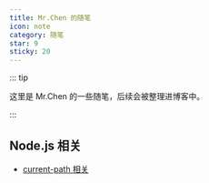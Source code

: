 ```yaml
---
title: Mr.Chen 的随笔
icon: note
category: 随笔
star: 9
sticky: 20
---
```


::: tip

这里是 Mr.Chen 的一些随笔，后续会被整理进博客中。

:::

## Node.js 相关

- [current-path 相关](node-js/current-path.md)
